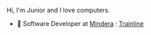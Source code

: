 Hi, I'm Junior and I love computers.

- 👷 Software Developer at [Mindera](https://mindera.com/) : [Trainline](https://www.thetrainline.com/)
